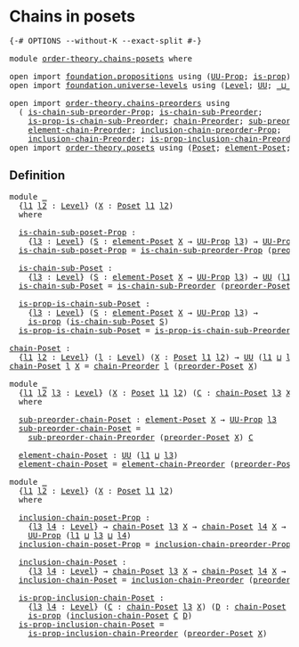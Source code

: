 # Chains in posets

<pre class="Agda"><a id="29" class="Symbol">{-#</a> <a id="33" class="Keyword">OPTIONS</a> <a id="41" class="Pragma">--without-K</a> <a id="53" class="Pragma">--exact-split</a> <a id="67" class="Symbol">#-}</a>

<a id="72" class="Keyword">module</a> <a id="79" href="order-theory.chains-posets.html" class="Module">order-theory.chains-posets</a> <a id="106" class="Keyword">where</a>

<a id="113" class="Keyword">open</a> <a id="118" class="Keyword">import</a> <a id="125" href="foundation.propositions.html" class="Module">foundation.propositions</a> <a id="149" class="Keyword">using</a> <a id="155" class="Symbol">(</a><a id="156" href="foundation-core.propositions.html#1380" class="Function">UU-Prop</a><a id="163" class="Symbol">;</a> <a id="165" href="foundation-core.propositions.html#1295" class="Function">is-prop</a><a id="172" class="Symbol">)</a>
<a id="174" class="Keyword">open</a> <a id="179" class="Keyword">import</a> <a id="186" href="foundation.universe-levels.html" class="Module">foundation.universe-levels</a> <a id="213" class="Keyword">using</a> <a id="219" class="Symbol">(</a><a id="220" href="Agda.Primitive.html#597" class="Postulate">Level</a><a id="225" class="Symbol">;</a> <a id="227" href="foundation-core.universe-levels.html#222" class="Primitive">UU</a><a id="229" class="Symbol">;</a> <a id="231" href="Agda.Primitive.html#810" class="Primitive Operator">_⊔_</a><a id="234" class="Symbol">;</a> <a id="236" href="Agda.Primitive.html#780" class="Primitive">lsuc</a><a id="240" class="Symbol">)</a>

<a id="243" class="Keyword">open</a> <a id="248" class="Keyword">import</a> <a id="255" href="order-theory.chains-preorders.html" class="Module">order-theory.chains-preorders</a> <a id="285" class="Keyword">using</a>
  <a id="293" class="Symbol">(</a> <a id="295" href="order-theory.chains-preorders.html#725" class="Function">is-chain-sub-preorder-Prop</a><a id="321" class="Symbol">;</a> <a id="323" href="order-theory.chains-preorders.html#912" class="Function">is-chain-sub-Preorder</a><a id="344" class="Symbol">;</a>
    <a id="350" href="order-theory.chains-preorders.html#1083" class="Function">is-prop-is-chain-sub-Preorder</a><a id="379" class="Symbol">;</a> <a id="381" href="order-theory.chains-preorders.html#1300" class="Function">chain-Preorder</a><a id="395" class="Symbol">;</a> <a id="397" href="order-theory.chains-preorders.html#1565" class="Function">sub-preorder-chain-Preorder</a><a id="424" class="Symbol">;</a>
    <a id="430" href="order-theory.chains-preorders.html#1668" class="Function">element-chain-Preorder</a><a id="452" class="Symbol">;</a> <a id="454" href="order-theory.chains-preorders.html#1836" class="Function">inclusion-chain-preorder-Prop</a><a id="483" class="Symbol">;</a>
    <a id="489" href="order-theory.chains-preorders.html#2118" class="Function">inclusion-chain-Preorder</a><a id="513" class="Symbol">;</a> <a id="515" href="order-theory.chains-preorders.html#2315" class="Function">is-prop-inclusion-chain-Preorder</a><a id="547" class="Symbol">)</a>
<a id="549" class="Keyword">open</a> <a id="554" class="Keyword">import</a> <a id="561" href="order-theory.posets.html" class="Module">order-theory.posets</a> <a id="581" class="Keyword">using</a> <a id="587" class="Symbol">(</a><a id="588" href="order-theory.posets.html#731" class="Function">Poset</a><a id="593" class="Symbol">;</a> <a id="595" href="order-theory.posets.html#1145" class="Function">element-Poset</a><a id="608" class="Symbol">;</a> <a id="610" href="order-theory.posets.html#1761" class="Function">preorder-Poset</a><a id="624" class="Symbol">)</a>
</pre>
## Definition

<pre class="Agda"><a id="654" class="Keyword">module</a> <a id="661" href="order-theory.chains-posets.html#661" class="Module">_</a>
  <a id="665" class="Symbol">{</a><a id="666" href="order-theory.chains-posets.html#666" class="Bound">l1</a> <a id="669" href="order-theory.chains-posets.html#669" class="Bound">l2</a> <a id="672" class="Symbol">:</a> <a id="674" href="Agda.Primitive.html#597" class="Postulate">Level</a><a id="679" class="Symbol">}</a> <a id="681" class="Symbol">(</a><a id="682" href="order-theory.chains-posets.html#682" class="Bound">X</a> <a id="684" class="Symbol">:</a> <a id="686" href="order-theory.posets.html#731" class="Function">Poset</a> <a id="692" href="order-theory.chains-posets.html#666" class="Bound">l1</a> <a id="695" href="order-theory.chains-posets.html#669" class="Bound">l2</a><a id="697" class="Symbol">)</a>
  <a id="701" class="Keyword">where</a>

  <a id="710" href="order-theory.chains-posets.html#710" class="Function">is-chain-sub-poset-Prop</a> <a id="734" class="Symbol">:</a>
    <a id="740" class="Symbol">{</a><a id="741" href="order-theory.chains-posets.html#741" class="Bound">l3</a> <a id="744" class="Symbol">:</a> <a id="746" href="Agda.Primitive.html#597" class="Postulate">Level</a><a id="751" class="Symbol">}</a> <a id="753" class="Symbol">(</a><a id="754" href="order-theory.chains-posets.html#754" class="Bound">S</a> <a id="756" class="Symbol">:</a> <a id="758" href="order-theory.posets.html#1145" class="Function">element-Poset</a> <a id="772" href="order-theory.chains-posets.html#682" class="Bound">X</a> <a id="774" class="Symbol">→</a> <a id="776" href="foundation-core.propositions.html#1380" class="Function">UU-Prop</a> <a id="784" href="order-theory.chains-posets.html#741" class="Bound">l3</a><a id="786" class="Symbol">)</a> <a id="788" class="Symbol">→</a> <a id="790" href="foundation-core.propositions.html#1380" class="Function">UU-Prop</a> <a id="798" class="Symbol">(</a><a id="799" href="order-theory.chains-posets.html#666" class="Bound">l1</a> <a id="802" href="Agda.Primitive.html#810" class="Primitive Operator">⊔</a> <a id="804" href="order-theory.chains-posets.html#669" class="Bound">l2</a> <a id="807" href="Agda.Primitive.html#810" class="Primitive Operator">⊔</a> <a id="809" href="order-theory.chains-posets.html#741" class="Bound">l3</a><a id="811" class="Symbol">)</a>
  <a id="815" href="order-theory.chains-posets.html#710" class="Function">is-chain-sub-poset-Prop</a> <a id="839" class="Symbol">=</a> <a id="841" href="order-theory.chains-preorders.html#725" class="Function">is-chain-sub-preorder-Prop</a> <a id="868" class="Symbol">(</a><a id="869" href="order-theory.posets.html#1761" class="Function">preorder-Poset</a> <a id="884" href="order-theory.chains-posets.html#682" class="Bound">X</a><a id="885" class="Symbol">)</a>

  <a id="890" href="order-theory.chains-posets.html#890" class="Function">is-chain-sub-Poset</a> <a id="909" class="Symbol">:</a>
    <a id="915" class="Symbol">{</a><a id="916" href="order-theory.chains-posets.html#916" class="Bound">l3</a> <a id="919" class="Symbol">:</a> <a id="921" href="Agda.Primitive.html#597" class="Postulate">Level</a><a id="926" class="Symbol">}</a> <a id="928" class="Symbol">(</a><a id="929" href="order-theory.chains-posets.html#929" class="Bound">S</a> <a id="931" class="Symbol">:</a> <a id="933" href="order-theory.posets.html#1145" class="Function">element-Poset</a> <a id="947" href="order-theory.chains-posets.html#682" class="Bound">X</a> <a id="949" class="Symbol">→</a> <a id="951" href="foundation-core.propositions.html#1380" class="Function">UU-Prop</a> <a id="959" href="order-theory.chains-posets.html#916" class="Bound">l3</a><a id="961" class="Symbol">)</a> <a id="963" class="Symbol">→</a> <a id="965" href="foundation-core.universe-levels.html#222" class="Primitive">UU</a> <a id="968" class="Symbol">(</a><a id="969" href="order-theory.chains-posets.html#666" class="Bound">l1</a> <a id="972" href="Agda.Primitive.html#810" class="Primitive Operator">⊔</a> <a id="974" href="order-theory.chains-posets.html#669" class="Bound">l2</a> <a id="977" href="Agda.Primitive.html#810" class="Primitive Operator">⊔</a> <a id="979" href="order-theory.chains-posets.html#916" class="Bound">l3</a><a id="981" class="Symbol">)</a>
  <a id="985" href="order-theory.chains-posets.html#890" class="Function">is-chain-sub-Poset</a> <a id="1004" class="Symbol">=</a> <a id="1006" href="order-theory.chains-preorders.html#912" class="Function">is-chain-sub-Preorder</a> <a id="1028" class="Symbol">(</a><a id="1029" href="order-theory.posets.html#1761" class="Function">preorder-Poset</a> <a id="1044" href="order-theory.chains-posets.html#682" class="Bound">X</a><a id="1045" class="Symbol">)</a>

  <a id="1050" href="order-theory.chains-posets.html#1050" class="Function">is-prop-is-chain-sub-Poset</a> <a id="1077" class="Symbol">:</a>
    <a id="1083" class="Symbol">{</a><a id="1084" href="order-theory.chains-posets.html#1084" class="Bound">l3</a> <a id="1087" class="Symbol">:</a> <a id="1089" href="Agda.Primitive.html#597" class="Postulate">Level</a><a id="1094" class="Symbol">}</a> <a id="1096" class="Symbol">(</a><a id="1097" href="order-theory.chains-posets.html#1097" class="Bound">S</a> <a id="1099" class="Symbol">:</a> <a id="1101" href="order-theory.posets.html#1145" class="Function">element-Poset</a> <a id="1115" href="order-theory.chains-posets.html#682" class="Bound">X</a> <a id="1117" class="Symbol">→</a> <a id="1119" href="foundation-core.propositions.html#1380" class="Function">UU-Prop</a> <a id="1127" href="order-theory.chains-posets.html#1084" class="Bound">l3</a><a id="1129" class="Symbol">)</a> <a id="1131" class="Symbol">→</a>
    <a id="1137" href="foundation-core.propositions.html#1295" class="Function">is-prop</a> <a id="1145" class="Symbol">(</a><a id="1146" href="order-theory.chains-posets.html#890" class="Function">is-chain-sub-Poset</a> <a id="1165" href="order-theory.chains-posets.html#1097" class="Bound">S</a><a id="1166" class="Symbol">)</a>
  <a id="1170" href="order-theory.chains-posets.html#1050" class="Function">is-prop-is-chain-sub-Poset</a> <a id="1197" class="Symbol">=</a> <a id="1199" href="order-theory.chains-preorders.html#1083" class="Function">is-prop-is-chain-sub-Preorder</a> <a id="1229" class="Symbol">(</a><a id="1230" href="order-theory.posets.html#1761" class="Function">preorder-Poset</a> <a id="1245" href="order-theory.chains-posets.html#682" class="Bound">X</a><a id="1246" class="Symbol">)</a>

<a id="chain-Poset"></a><a id="1249" href="order-theory.chains-posets.html#1249" class="Function">chain-Poset</a> <a id="1261" class="Symbol">:</a>
  <a id="1265" class="Symbol">{</a><a id="1266" href="order-theory.chains-posets.html#1266" class="Bound">l1</a> <a id="1269" href="order-theory.chains-posets.html#1269" class="Bound">l2</a> <a id="1272" class="Symbol">:</a> <a id="1274" href="Agda.Primitive.html#597" class="Postulate">Level</a><a id="1279" class="Symbol">}</a> <a id="1281" class="Symbol">(</a><a id="1282" href="order-theory.chains-posets.html#1282" class="Bound">l</a> <a id="1284" class="Symbol">:</a> <a id="1286" href="Agda.Primitive.html#597" class="Postulate">Level</a><a id="1291" class="Symbol">)</a> <a id="1293" class="Symbol">(</a><a id="1294" href="order-theory.chains-posets.html#1294" class="Bound">X</a> <a id="1296" class="Symbol">:</a> <a id="1298" href="order-theory.posets.html#731" class="Function">Poset</a> <a id="1304" href="order-theory.chains-posets.html#1266" class="Bound">l1</a> <a id="1307" href="order-theory.chains-posets.html#1269" class="Bound">l2</a><a id="1309" class="Symbol">)</a> <a id="1311" class="Symbol">→</a> <a id="1313" href="foundation-core.universe-levels.html#222" class="Primitive">UU</a> <a id="1316" class="Symbol">(</a><a id="1317" href="order-theory.chains-posets.html#1266" class="Bound">l1</a> <a id="1320" href="Agda.Primitive.html#810" class="Primitive Operator">⊔</a> <a id="1322" href="order-theory.chains-posets.html#1269" class="Bound">l2</a> <a id="1325" href="Agda.Primitive.html#810" class="Primitive Operator">⊔</a> <a id="1327" href="Agda.Primitive.html#780" class="Primitive">lsuc</a> <a id="1332" href="order-theory.chains-posets.html#1282" class="Bound">l</a><a id="1333" class="Symbol">)</a>
<a id="1335" href="order-theory.chains-posets.html#1249" class="Function">chain-Poset</a> <a id="1347" href="order-theory.chains-posets.html#1347" class="Bound">l</a> <a id="1349" href="order-theory.chains-posets.html#1349" class="Bound">X</a> <a id="1351" class="Symbol">=</a> <a id="1353" href="order-theory.chains-preorders.html#1300" class="Function">chain-Preorder</a> <a id="1368" href="order-theory.chains-posets.html#1347" class="Bound">l</a> <a id="1370" class="Symbol">(</a><a id="1371" href="order-theory.posets.html#1761" class="Function">preorder-Poset</a> <a id="1386" href="order-theory.chains-posets.html#1349" class="Bound">X</a><a id="1387" class="Symbol">)</a>

<a id="1390" class="Keyword">module</a> <a id="1397" href="order-theory.chains-posets.html#1397" class="Module">_</a>
  <a id="1401" class="Symbol">{</a><a id="1402" href="order-theory.chains-posets.html#1402" class="Bound">l1</a> <a id="1405" href="order-theory.chains-posets.html#1405" class="Bound">l2</a> <a id="1408" href="order-theory.chains-posets.html#1408" class="Bound">l3</a> <a id="1411" class="Symbol">:</a> <a id="1413" href="Agda.Primitive.html#597" class="Postulate">Level</a><a id="1418" class="Symbol">}</a> <a id="1420" class="Symbol">(</a><a id="1421" href="order-theory.chains-posets.html#1421" class="Bound">X</a> <a id="1423" class="Symbol">:</a> <a id="1425" href="order-theory.posets.html#731" class="Function">Poset</a> <a id="1431" href="order-theory.chains-posets.html#1402" class="Bound">l1</a> <a id="1434" href="order-theory.chains-posets.html#1405" class="Bound">l2</a><a id="1436" class="Symbol">)</a> <a id="1438" class="Symbol">(</a><a id="1439" href="order-theory.chains-posets.html#1439" class="Bound">C</a> <a id="1441" class="Symbol">:</a> <a id="1443" href="order-theory.chains-posets.html#1249" class="Function">chain-Poset</a> <a id="1455" href="order-theory.chains-posets.html#1408" class="Bound">l3</a> <a id="1458" href="order-theory.chains-posets.html#1421" class="Bound">X</a><a id="1459" class="Symbol">)</a>
  <a id="1463" class="Keyword">where</a>

  <a id="1472" href="order-theory.chains-posets.html#1472" class="Function">sub-preorder-chain-Poset</a> <a id="1497" class="Symbol">:</a> <a id="1499" href="order-theory.posets.html#1145" class="Function">element-Poset</a> <a id="1513" href="order-theory.chains-posets.html#1421" class="Bound">X</a> <a id="1515" class="Symbol">→</a> <a id="1517" href="foundation-core.propositions.html#1380" class="Function">UU-Prop</a> <a id="1525" href="order-theory.chains-posets.html#1408" class="Bound">l3</a>
  <a id="1530" href="order-theory.chains-posets.html#1472" class="Function">sub-preorder-chain-Poset</a> <a id="1555" class="Symbol">=</a>
    <a id="1561" href="order-theory.chains-preorders.html#1565" class="Function">sub-preorder-chain-Preorder</a> <a id="1589" class="Symbol">(</a><a id="1590" href="order-theory.posets.html#1761" class="Function">preorder-Poset</a> <a id="1605" href="order-theory.chains-posets.html#1421" class="Bound">X</a><a id="1606" class="Symbol">)</a> <a id="1608" href="order-theory.chains-posets.html#1439" class="Bound">C</a>

  <a id="1613" href="order-theory.chains-posets.html#1613" class="Function">element-chain-Poset</a> <a id="1633" class="Symbol">:</a> <a id="1635" href="foundation-core.universe-levels.html#222" class="Primitive">UU</a> <a id="1638" class="Symbol">(</a><a id="1639" href="order-theory.chains-posets.html#1402" class="Bound">l1</a> <a id="1642" href="Agda.Primitive.html#810" class="Primitive Operator">⊔</a> <a id="1644" href="order-theory.chains-posets.html#1408" class="Bound">l3</a><a id="1646" class="Symbol">)</a>
  <a id="1650" href="order-theory.chains-posets.html#1613" class="Function">element-chain-Poset</a> <a id="1670" class="Symbol">=</a> <a id="1672" href="order-theory.chains-preorders.html#1668" class="Function">element-chain-Preorder</a> <a id="1695" class="Symbol">(</a><a id="1696" href="order-theory.posets.html#1761" class="Function">preorder-Poset</a> <a id="1711" href="order-theory.chains-posets.html#1421" class="Bound">X</a><a id="1712" class="Symbol">)</a> <a id="1714" href="order-theory.chains-posets.html#1439" class="Bound">C</a>

<a id="1717" class="Keyword">module</a> <a id="1724" href="order-theory.chains-posets.html#1724" class="Module">_</a>
  <a id="1728" class="Symbol">{</a><a id="1729" href="order-theory.chains-posets.html#1729" class="Bound">l1</a> <a id="1732" href="order-theory.chains-posets.html#1732" class="Bound">l2</a> <a id="1735" class="Symbol">:</a> <a id="1737" href="Agda.Primitive.html#597" class="Postulate">Level</a><a id="1742" class="Symbol">}</a> <a id="1744" class="Symbol">(</a><a id="1745" href="order-theory.chains-posets.html#1745" class="Bound">X</a> <a id="1747" class="Symbol">:</a> <a id="1749" href="order-theory.posets.html#731" class="Function">Poset</a> <a id="1755" href="order-theory.chains-posets.html#1729" class="Bound">l1</a> <a id="1758" href="order-theory.chains-posets.html#1732" class="Bound">l2</a><a id="1760" class="Symbol">)</a>
  <a id="1764" class="Keyword">where</a>
  
  <a id="1775" href="order-theory.chains-posets.html#1775" class="Function">inclusion-chain-poset-Prop</a> <a id="1802" class="Symbol">:</a>
    <a id="1808" class="Symbol">{</a><a id="1809" href="order-theory.chains-posets.html#1809" class="Bound">l3</a> <a id="1812" href="order-theory.chains-posets.html#1812" class="Bound">l4</a> <a id="1815" class="Symbol">:</a> <a id="1817" href="Agda.Primitive.html#597" class="Postulate">Level</a><a id="1822" class="Symbol">}</a> <a id="1824" class="Symbol">→</a> <a id="1826" href="order-theory.chains-posets.html#1249" class="Function">chain-Poset</a> <a id="1838" href="order-theory.chains-posets.html#1809" class="Bound">l3</a> <a id="1841" href="order-theory.chains-posets.html#1745" class="Bound">X</a> <a id="1843" class="Symbol">→</a> <a id="1845" href="order-theory.chains-posets.html#1249" class="Function">chain-Poset</a> <a id="1857" href="order-theory.chains-posets.html#1812" class="Bound">l4</a> <a id="1860" href="order-theory.chains-posets.html#1745" class="Bound">X</a> <a id="1862" class="Symbol">→</a>
    <a id="1868" href="foundation-core.propositions.html#1380" class="Function">UU-Prop</a> <a id="1876" class="Symbol">(</a><a id="1877" href="order-theory.chains-posets.html#1729" class="Bound">l1</a> <a id="1880" href="Agda.Primitive.html#810" class="Primitive Operator">⊔</a> <a id="1882" href="order-theory.chains-posets.html#1809" class="Bound">l3</a> <a id="1885" href="Agda.Primitive.html#810" class="Primitive Operator">⊔</a> <a id="1887" href="order-theory.chains-posets.html#1812" class="Bound">l4</a><a id="1889" class="Symbol">)</a>
  <a id="1893" href="order-theory.chains-posets.html#1775" class="Function">inclusion-chain-poset-Prop</a> <a id="1920" class="Symbol">=</a> <a id="1922" href="order-theory.chains-preorders.html#1836" class="Function">inclusion-chain-preorder-Prop</a> <a id="1952" class="Symbol">(</a><a id="1953" href="order-theory.posets.html#1761" class="Function">preorder-Poset</a> <a id="1968" href="order-theory.chains-posets.html#1745" class="Bound">X</a><a id="1969" class="Symbol">)</a>

  <a id="1974" href="order-theory.chains-posets.html#1974" class="Function">inclusion-chain-Poset</a> <a id="1996" class="Symbol">:</a>
    <a id="2002" class="Symbol">{</a><a id="2003" href="order-theory.chains-posets.html#2003" class="Bound">l3</a> <a id="2006" href="order-theory.chains-posets.html#2006" class="Bound">l4</a> <a id="2009" class="Symbol">:</a> <a id="2011" href="Agda.Primitive.html#597" class="Postulate">Level</a><a id="2016" class="Symbol">}</a> <a id="2018" class="Symbol">→</a> <a id="2020" href="order-theory.chains-posets.html#1249" class="Function">chain-Poset</a> <a id="2032" href="order-theory.chains-posets.html#2003" class="Bound">l3</a> <a id="2035" href="order-theory.chains-posets.html#1745" class="Bound">X</a> <a id="2037" class="Symbol">→</a> <a id="2039" href="order-theory.chains-posets.html#1249" class="Function">chain-Poset</a> <a id="2051" href="order-theory.chains-posets.html#2006" class="Bound">l4</a> <a id="2054" href="order-theory.chains-posets.html#1745" class="Bound">X</a> <a id="2056" class="Symbol">→</a> <a id="2058" href="foundation-core.universe-levels.html#222" class="Primitive">UU</a> <a id="2061" class="Symbol">(</a><a id="2062" href="order-theory.chains-posets.html#1729" class="Bound">l1</a> <a id="2065" href="Agda.Primitive.html#810" class="Primitive Operator">⊔</a> <a id="2067" href="order-theory.chains-posets.html#2003" class="Bound">l3</a> <a id="2070" href="Agda.Primitive.html#810" class="Primitive Operator">⊔</a> <a id="2072" href="order-theory.chains-posets.html#2006" class="Bound">l4</a><a id="2074" class="Symbol">)</a>
  <a id="2078" href="order-theory.chains-posets.html#1974" class="Function">inclusion-chain-Poset</a> <a id="2100" class="Symbol">=</a> <a id="2102" href="order-theory.chains-preorders.html#2118" class="Function">inclusion-chain-Preorder</a> <a id="2127" class="Symbol">(</a><a id="2128" href="order-theory.posets.html#1761" class="Function">preorder-Poset</a> <a id="2143" href="order-theory.chains-posets.html#1745" class="Bound">X</a><a id="2144" class="Symbol">)</a>

  <a id="2149" href="order-theory.chains-posets.html#2149" class="Function">is-prop-inclusion-chain-Poset</a> <a id="2179" class="Symbol">:</a>
    <a id="2185" class="Symbol">{</a><a id="2186" href="order-theory.chains-posets.html#2186" class="Bound">l3</a> <a id="2189" href="order-theory.chains-posets.html#2189" class="Bound">l4</a> <a id="2192" class="Symbol">:</a> <a id="2194" href="Agda.Primitive.html#597" class="Postulate">Level</a><a id="2199" class="Symbol">}</a> <a id="2201" class="Symbol">(</a><a id="2202" href="order-theory.chains-posets.html#2202" class="Bound">C</a> <a id="2204" class="Symbol">:</a> <a id="2206" href="order-theory.chains-posets.html#1249" class="Function">chain-Poset</a> <a id="2218" href="order-theory.chains-posets.html#2186" class="Bound">l3</a> <a id="2221" href="order-theory.chains-posets.html#1745" class="Bound">X</a><a id="2222" class="Symbol">)</a> <a id="2224" class="Symbol">(</a><a id="2225" href="order-theory.chains-posets.html#2225" class="Bound">D</a> <a id="2227" class="Symbol">:</a> <a id="2229" href="order-theory.chains-posets.html#1249" class="Function">chain-Poset</a> <a id="2241" href="order-theory.chains-posets.html#2189" class="Bound">l4</a> <a id="2244" href="order-theory.chains-posets.html#1745" class="Bound">X</a><a id="2245" class="Symbol">)</a> <a id="2247" class="Symbol">→</a>
    <a id="2253" href="foundation-core.propositions.html#1295" class="Function">is-prop</a> <a id="2261" class="Symbol">(</a><a id="2262" href="order-theory.chains-posets.html#1974" class="Function">inclusion-chain-Poset</a> <a id="2284" href="order-theory.chains-posets.html#2202" class="Bound">C</a> <a id="2286" href="order-theory.chains-posets.html#2225" class="Bound">D</a><a id="2287" class="Symbol">)</a>
  <a id="2291" href="order-theory.chains-posets.html#2149" class="Function">is-prop-inclusion-chain-Poset</a> <a id="2321" class="Symbol">=</a>
    <a id="2327" href="order-theory.chains-preorders.html#2315" class="Function">is-prop-inclusion-chain-Preorder</a> <a id="2360" class="Symbol">(</a><a id="2361" href="order-theory.posets.html#1761" class="Function">preorder-Poset</a> <a id="2376" href="order-theory.chains-posets.html#1745" class="Bound">X</a><a id="2377" class="Symbol">)</a>
</pre>